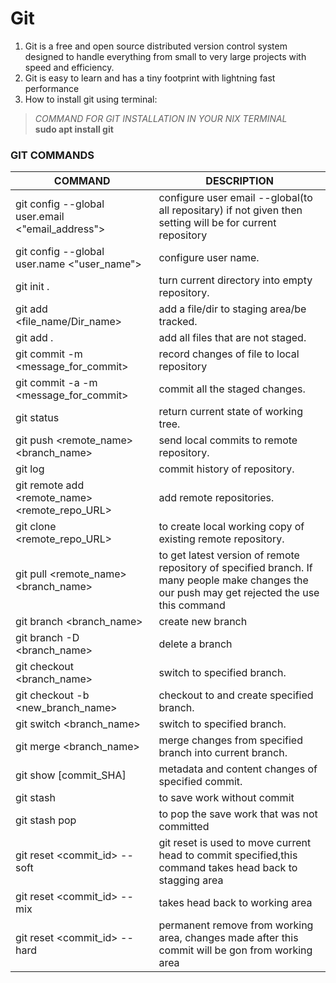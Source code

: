 # Git
1. Git is a free and open source distributed version control system designed to handle everything from small to very large projects with speed and efficiency.
2. Git is easy to learn and has a tiny footprint with lightning fast performance 
3. How to install git using terminal:
> _COMMAND FOR GIT INSTALLATION IN YOUR NIX TERMINAL_  
>         **sudo apt install git**
### GIT COMMANDS

| **COMMAND** |  **DESCRIPTION**|
|----------|-----------|
|git config --global user.email <"email_address">| configure user email --global(to all repositary) if not given then setting will be for current repository| 
|git config --global user.name <"user_name">|configure user name.|
| git init . | turn current directory into empty repository.|
|git add \<file_name/Dir_name> | add a file/dir to staging area/be tracked.|
|git add . | add all files that are not staged.|
|git commit -m \<message_for_commit> | record changes of file to local repository|
|git commit -a -m \<message_for_commit> | commit all the staged changes.| 
|git status | return current state of working tree.|
|git push \<remote_name> \<branch_name> | send local commits to remote repository.|
|git log | commit history of repository.|
|git remote add \<remote_name> \<remote_repo_URL> | add remote repositories.|
|git clone \<remote_repo_URL> | to create local working copy of existing remote repository.|
|git pull \<remote_name> \<branch_name> | to get latest version of remote repository of specified branch. If many people make changes the our push may get rejected the use this command|
|git branch <branch_name> | create new branch|
|git branch -D <branch_name> | delete a branch|
|git checkout <branch_name> | switch to specified branch.|
|git checkout -b <new_branch_name> | checkout to and create specified branch.|
|git switch <branch_name> | switch to specified branch.|
|git merge <branch_name> | merge changes from specified branch into current branch.|
|git show [commit_SHA] | metadata and content changes of specified commit.|
|git stash | to save work without commit|
|git stash pop | to pop the save work that was not committed|
|git reset <commit_id> --soft | git reset is used to move current head to commit specified,this command takes head back to stagging area |
|git reset <commit_id> --mix | takes head back to working area|
|git reset <commit_id> --hard |permanent remove from working area, changes made after this commit will be gon from working area |

